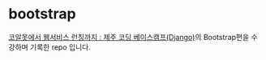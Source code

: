 # bootstrap
[코알못에서 웹서비스 런칭까지 : 제주 코딩 베이스캠프(Django)](https://www.inflearn.com/course/web_fullstack)의 Bootstrap편을 수강하며 기록한 repo 입니다.
